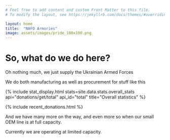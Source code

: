 ```yaml
---
# Feel free to add content and custom Front Matter to this file.
# To modify the layout, see https://jekyllrb.com/docs/themes/#overriding-theme-defaults

layout: home
title:  "NAFO Armories"
image: assets/images/pride_100x100.png
---
```


# So, what do we do here?

Oh nothing much, we just supply the Ukrainian Armed Forces

We do both manufacturing as well as procurement for stuff like this

<div class="nafoarms-flex-row">

{% include stat_display.html stats=site.data.stats.overall_stats api="donations/get/total" api_id="total" title="Overall statistics" %}

{% include recent_donations.html %}

</div>

And we have many more on the way, and even more so when our small OEM line is at full capacity.

Currently we are operating at limited capacity.
